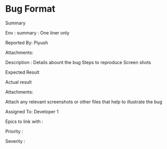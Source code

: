 # Bug Format


Summary 

Env : summary : One liner only 

Reported By: Piyush

Attachments:

Description : 
Details abount the bug 
Steps to reproduce 
Screen shots 

Expected Result

Actual result

Attachments:

Attach any relevant screenshots or other files that help to illustrate the bug

Assigned To: Developer 1

Epics to link with : 

Priority : 

Severity : 

